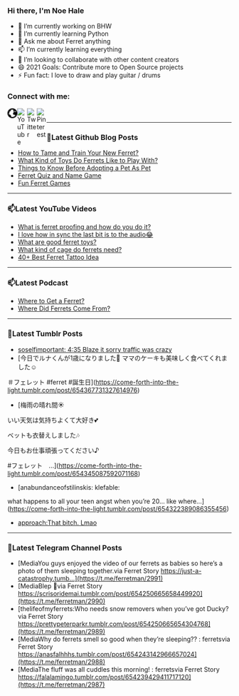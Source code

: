 ### Hi there, I'm Noe Hale

- 🔭 I’m currently working on BHW
- 🌱 I’m currently learning Python
- 💬 Ask me about Ferret anything
- 📫 I’m currently learning everything
- 🔭 I’m looking to collaborate with other content creators
- 😄 2021 Goals: Contribute more to Open Source projects
- ⚡ Fun fact: I love to draw and play guitar / drums

### Connect with me:

[<img align="left" alt="ferretvoice.com" width="22px" src="https://raw.githubusercontent.com/iconic/open-iconic/master/svg/globe.svg" />](https://ferretvoice.com)
[<img align="left" alt="YouTube" width="22px" src="https://cdn.jsdelivr.net/npm/simple-icons@v3/icons/youtube.svg" />](https://www.youtube.com/channel/UCk665XTfaMLVwFVWUmgnDiw)
[<img align="left" alt="Twitter" width="22px" src="https://cdn.jsdelivr.net/npm/simple-icons@v3/icons/twitter.svg" />](https://twitter.com/voiceferret)
[<img align="left" alt="Pinterest" width="22px" src="https://cdn.jsdelivr.net/npm/simple-icons@v3/icons/pinterest.svg" />](https://www.pinterest.com/voiceferret/)

<br />

---
### 🔭Latest Github Blog Posts
<!-- GITHUB:START -->
- [How to Tame and Train Your New Ferret?](http://noehale.github.io/how-to-tame-and-train-your-new-ferret/)
- [What Kind of Toys Do Ferrets Like to Play With?](http://noehale.github.io/what-kind-of-toys-do-ferrets-like-to-play-with/)
- [Things to Know Before Adopting a Pet As Pet](http://noehale.github.io/things-to-know-before-adopting-a-pet-as-pet/)
- [Ferret Quiz and Name Game](http://noehale.github.io/ferret-quiz/)
- [Fun Ferret Games](http://noehale.github.io/fun-ferret-games/)
<!-- GITHUB:END -->
---
### 📫Latest YouTube Videos

<!-- YOUTUBE:START -->
- [What is ferret proofing and how do you do it?](https://www.youtube.com/watch?v=81Syh_DJBQQ)
- [I love how in sync the last bit is to the audio😂](https://www.youtube.com/watch?v=WHBeGHwSlGY)
- [What are good ferret toys?](https://www.youtube.com/watch?v=tPxRilBzc0s)
- [What kind of cage do ferrets need?](https://www.youtube.com/watch?v=xzz6hC3sR5A)
- [40+ Best Ferret Tattoo Idea](https://www.youtube.com/watch?v=KIKqduR6Xcs)
<!-- YOUTUBE:END -->

---
### 📫Latest Podcast

<!-- PODCAST:START -->
- [Where to Get a Ferret?](https://anchor.fm/ferretvoice/episodes/Where-to-Get-a-Ferret-erurfu)
- [Where Did Ferrets Come From?](https://anchor.fm/ferretvoice/episodes/Where-Did-Ferrets-Come-From-eruq8g)
<!-- PODCAST:END -->
---
### 📝Latest Tumblr Posts

<!-- TUMBLR:START -->
- [soselfimportant:
4:35 Blaze it sorry traffic was crazy
](https://come-forth-into-the-light.tumblr.com/post/654412972189483008)
- [今日でルナくんが1歳になりました🎂
ママのケーキも美味しく食べてくれました☺️

＃フェレット #ferret #誕生日](https://come-forth-into-the-light.tumblr.com/post/654367731327614976)
- [梅雨の晴れ間☀️

いい天気は気持ちよくて大好き💕

ベットも衣替えしました🎶

今日もお仕事頑張ってください♪

#フェレット　...](https://come-forth-into-the-light.tumblr.com/post/654345087592071168)
- [anabundanceofstilinskis:
klefable:

what happens to all your teen angst when you’re 20… like where...](https://come-forth-into-the-light.tumblr.com/post/654322389086355456)
- [approach:That bitch. Lmao](https://come-forth-into-the-light.tumblr.com/post/654277108940619776)
<!-- TUMBLR:END -->
---
### 📝Latest Telegram Channel Posts

<!-- TELEGRAM:START -->
- [MediaYou guys enjoyed the video of our ferrets as babies so here’s a photo of them sleeping together.via Ferret Story https://just-a-catastrophy.tumb...](https://t.me/ferretman/2991)
- [MediaBlep 👅via Ferret Story https://scrisoridemai.tumblr.com/post/654250665658449920](https://t.me/ferretman/2990)
- [thelifeofmyferrets:Who needs snow removers when you’ve got Ducky?via Ferret Story https://prettypeterparkr.tumblr.com/post/654250665654304768](https://t.me/ferretman/2989)
- [MediaWhy do ferrets smell so good when they’re sleeping?? : ferretsvia Ferret Story https://anasfalhhhs.tumblr.com/post/654243142966657024](https://t.me/ferretman/2988)
- [MediaThe fluff was all cuddles this morning! : ferretsvia Ferret Story https://falalamingo.tumblr.com/post/654239429411717120](https://t.me/ferretman/2987)
<!-- TELEGRAM:END -->
